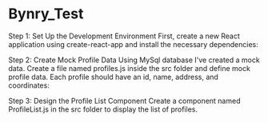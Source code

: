 # Bynry_Test

Step 1: Set Up the Development Environment
First, create a new React application using create-react-app and install the necessary dependencies:

Step 2: Create Mock Profile Data
Using MySql database I've created a mock data.
Create a file named profiles.js inside the src folder and define mock profile data. Each profile should have an id, name, address, and coordinates:

Step 3: Design the Profile List Component
Create a component named ProfileList.js in the src folder to display the list of profiles.
